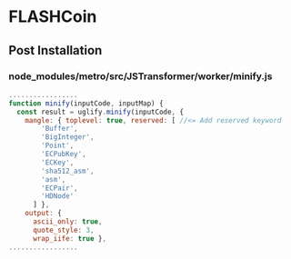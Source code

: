# FLASHCoin

## Post Installation
### node_modules/metro/src/JSTransformer/worker/minify.js
``` javascript
.................
function minify(inputCode, inputMap) {
  const result = uglify.minify(inputCode, {
    mangle: { toplevel: true, reserved: [ //<= Add reserved keyword
        'Buffer',
        'BigInteger',
        'Point',
        'ECPubKey',
        'ECKey',
        'sha512_asm',
        'asm',
        'ECPair',
        'HDNode'
      ] },
    output: {
      ascii_only: true,
      quote_style: 3,
      wrap_iife: true },
.................
```
